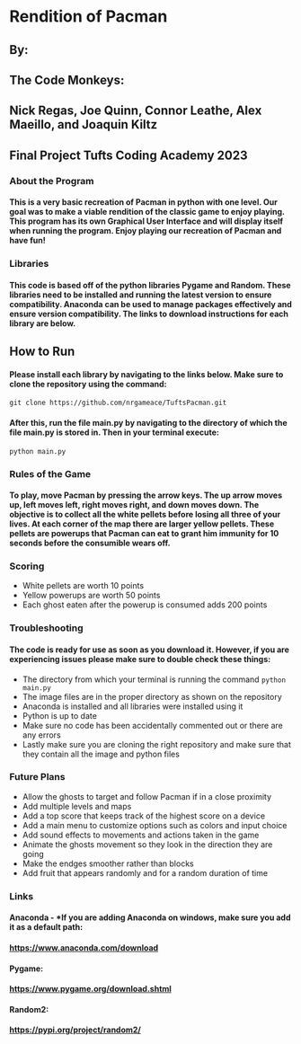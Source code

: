 # Rendition of Pacman
## By:
## The Code Monkeys:
## Nick Regas, Joe Quinn, Connor Leathe, Alex Maeillo, and Joaquin Kiltz
## Final Project Tufts Coding Academy 2023

### About the Program
#### This is a very basic recreation of Pacman in python with one level.  Our goal was to make a viable rendition of the classic game to enjoy playing.  This program has its own Graphical User Interface and will display itself when running the program.  Enjoy playing our recreation of Pacman and have fun!

### Libraries
#### This code is based off of the python libraries Pygame and Random.  These libraries need to be installed and running the latest version to ensure compatibility.  Anaconda can be used to manage packages effectively and ensure version compatibility.  The links to download instructions for each library are below.


## How to Run
#### Please install each library by navigating to the links below.  Make sure to clone the repository using the command: 
```
git clone https://github.com/nrgameace/TuftsPacman.git
```
#### After this, run the file main.py by navigating to the directory of which the file main.py is stored in.  Then in your terminal execute: 
```
python main.py
```

### Rules of the Game
#### To play, move Pacman by pressing the arrow keys.  The up arrow moves up, left moves left, right moves right, and down moves down.  The objective is to collect all the white pellets before losing all three of your lives.  At each corner of the map there are larger yellow pellets.  These pellets are powerups that Pacman can eat to grant him immunity for 10 seconds before the consumible wears off.  

### Scoring
- White pellets are worth 10 points
- Yellow powerups are worth 50 points
- Each ghost eaten after the powerup is consumed adds 200 points

### Troubleshooting
#### The code is ready for use as soon as you download it.  However, if you are experiencing issues please make sure to double check these things:
- The directory from which your terminal is running the command ```python main.py```
- The image files are in the proper directory as shown on the repository
- Anaconda is installed and all libraries were installed using it
- Python is up to date
- Make sure no code has been accidentally commented out or there are any errors
- Lastly make sure you are cloning the right repository and make sure that they contain all the image and python files
### Future Plans
- Allow the ghosts to target and follow Pacman if in a close proximity
- Add multiple levels and maps
- Add a top score that keeps track of the highest score on a device
- Add a main menu to customize options such as colors and input choice
- Add sound effects to movements and actions taken in the game
- Animate the ghosts movement so they look in the direction they are going
- Make the endges smoother rather than blocks 
- Add fruit that appears randomly and for a random duration of time

### Links
#### Anaconda - *If you are adding Anaconda on windows, make sure you add it as a default path:
#### https://www.anaconda.com/download
#### Pygame:
#### https://www.pygame.org/download.shtml
#### Random2:
#### https://pypi.org/project/random2/
